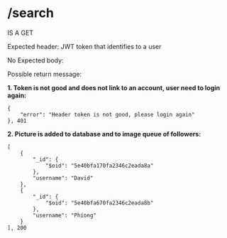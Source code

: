 # /search

IS A GET

Expected header:
JWT token that identifies to a user

No Expected body:

Possible return message:

**1. Token is not good and does not link to an account, user need to login again:**
```
{
    "error": "Header token is not good, please login again"
}, 401
```

**2. Picture is added to database and to image queue of followers:**
```
[
    {
        "_id": {
            "$oid": "5e40bfa170fa2346c2eada8a"
        },
        "username": "David"
    },
    {
        "_id": {
            "$oid": "5e40bfa670fa2346c2eada8b"
        },
        "username": "Phiong"
    }
], 200
```
